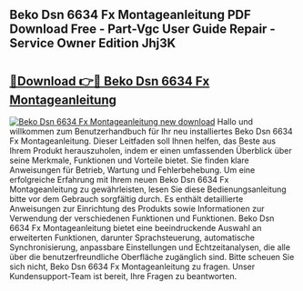 ## Beko Dsn 6634 Fx Montageanleitung PDF Download Free - Part-Vgc User Guide Repair - Service Owner Edition Jhj3K

# <h2><a href="http://df70up.blite.top/?on=Beko+Dsn+6634+Fx+Montageanleitung">🔗Download 👉🔴 Beko Dsn 6634 Fx Montageanleitung</a></h2>

[![Beko Dsn 6634 Fx Montageanleitung new download](https://i.imgur.com/lujVjoI.png)](http://df70up.blite.top/?on=Beko+Dsn+6634+Fx+Montageanleitung)
Hallo und willkommen zum Benutzerhandbuch für Ihr neu installiertes Beko Dsn 6634 Fx Montageanleitung. Dieser Leitfaden soll Ihnen helfen, das Beste aus Ihrem Produkt herauszuholen, indem er einen umfassenden Überblick über seine Merkmale, Funktionen und Vorteile bietet. Sie finden klare Anweisungen für Betrieb, Wartung und Fehlerbehebung. Um eine erfolgreiche Erfahrung mit Ihrem neuen Beko Dsn 6634 Fx Montageanleitung zu gewährleisten, lesen Sie diese Bedienungsanleitung bitte vor dem Gebrauch sorgfältig durch. Es enthält detaillierte Anweisungen zur Einrichtung des Produkts sowie Informationen zur Verwendung der verschiedenen Funktionen und Funktionen. Beko Dsn 6634 Fx Montageanleitung bietet eine beeindruckende Auswahl an erweiterten Funktionen, darunter Sprachsteuerung, automatische Synchronisierung, anpassbare Einstellungen und Echtzeitanalysen, die alle über die benutzerfreundliche Oberfläche zugänglich sind. Bitte scheuen Sie sich nicht, Beko Dsn 6634 Fx Montageanleitung zu fragen. Unser Kundensupport-Team ist bereit, Ihre Fragen zu beantworten.
